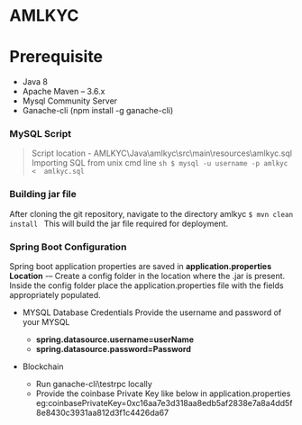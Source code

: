 # AMLKYC

# Prerequisite

  - Java 8
  - Apache Maven – 3.6.x
  - Mysql Community Server
  - Ganache-cli (npm install -g ganache-cli)


### MySQL Script
  >  Script location 	 - AMLKYC\Java\amlkyc\src\main\resources\amlkyc.sql
  >  Importing SQL from unix cmd line 
    ```sh
    $ mysql -u username -p amlkyc <  amlkyc.sql
    ```
### Building jar file
After cloning the git repository, navigate to the directory amlkyc 
    ```
	$ mvn clean install 
	 ```
This will build the jar file required for deployment.
### Spring Boot Configuration
Spring boot application properties are saved in **application.properties**
**Location** -– Create a config folder in the location where the .jar is present. Inside the config folder place the application.properties file with the fields appropriately populated.
- MYSQL Database Credentials
     Provide the username and password of your MYSQL 
    - **spring.datasource.username=userName**
    - **spring.datasource.password=Password**
    
- Blockchain 
    - Run ganache-cli\testrpc locally
    - Provide the coinbase Private Key like below in application.properties eg:coinbasePrivateKey=0xc16aa7e3d318aa8edb5af2838e7a8a4dd5f8e8430c3931aa812d3f1c4426da67

